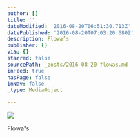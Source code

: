```yaml
---
author: []
title: ''
dateModified: '2016-08-20T06:51:30.713Z'
datePublished: '2016-08-20T07:03:20.680Z'
description: Flowa’s
publisher: {}
via: {}
starred: false
sourcePath: _posts/2016-08-20-flowas.md
inFeed: true
hasPage: false
inNav: false
_type: MediaObject

---
```

![](https://the-grid-user-content.s3-us-west-2.amazonaws.com/998cea76-7dde-4f13-a076-fb82c5affce1.jpg)

Flowa's